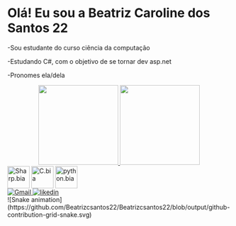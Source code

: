 # Olá! Eu sou a Beatriz Caroline dos Santos 22 
-Sou estudante do curso ciência da computação

-Estudando C#, com o objetivo de se tornar  dev asp.net

-Pronomes ela/dela
<div align="center">
  <a href="https://github.com/Beatrizcsantos22">
    <img height="180em" src="https://github-readme-stats.vercel.app/api?username=Beatrizcsantos22&show_icons=true&theme=cobalt&include_all_commits=false&count_private=false"/>
    <img height="180em" src="https://github-readme-stats.vercel.app/api/top-langs/?username=Beatrizcsantos22&layout=compact&langs_count=7&theme=cobalt"/>
  </a>
</div>

<div style="display: inline-block">
  <img align="center" alt="Sharp.bia" height="50" width="50" src="https://devicon-website.vercel.app/api/csharp/original.svg">
  <img align="center" alt="C.bia" height="50" width="50" src="https://devicon-website.vercel.app/api/c/original.svg">
  <img align="center" alt="python.bia" height="50" width="50" src="https://devicon-website.vercel.app/api/python/original.svg">
   
</div>

<div>
   <a href="mailto:beatrizcaroline005@gmail.com">
    <img src="https://img.shields.io/badge/-Gmail-%23333?style=for-the-badge&logo=gmail&logoColor=white" alt="Gmail">
  </a>
   <a href="https://www.linkedin.com/in/beatriz-caroline-a759b323b?utm_source=share&utm_campaign=share_via&utm_content=profile&utm_medium=android_app " target="_blank">
    <img src="https://img.shields.io/badge/-LinkedIn-%230077B5?style=for-the-badge&logo=linkedin&logoColor=white" alt="likedin">
  </a>
</div>
![Snake animation](https://github.com/Beatrizcsantos22/Beatrizcsantos22/blob/output/github-contribution-grid-snake.svg)


            
          











